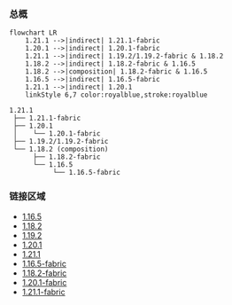 ### 总概

```mermaid
flowchart LR
    1.21.1 -->|indirect| 1.21.1-fabric
    1.20.1 -->|indirect| 1.20.1-fabric
    1.21.1 -->|indirect| 1.19.2/1.19.2-fabric & 1.18.2
    1.18.2 -->|indirect| 1.18.2-fabric & 1.16.5
    1.18.2 -->|composition| 1.18.2-fabric & 1.16.5
    1.16.5 -->|indirect| 1.16.5-fabric
    1.21.1 -->|indirect| 1.20.1
    linkStyle 6,7 color:royalblue,stroke:royalblue
```

```
1.21.1
 ├── 1.21.1-fabric
 ├── 1.20.1
 │    └── 1.20.1-fabric
 ├── 1.19.2/1.19.2-fabric
 └── 1.18.2 (composition)
      ├── 1.18.2-fabric
      └── 1.16.5
           └── 1.16.5-fabric
```

### 链接区域

- [1.16.5](/projects/1.16/assets/macaws-windows/mcwwindows)
- [1.18.2](/projects/1.18/assets/macaws-windows/mcwwindows)
- [1.19.2](/projects/1.19/assets/macaws-windows/mcwwindows)
- [1.20.1](/projects/1.20/assets/macaws-windows/mcwwindows)
- [1.21.1](/projects/1.21/assets/macaws-windows/mcwwindows)
- [1.16.5-fabric](/projects/1.16-fabric/assets/macaws-windows/mcwwindows)
- [1.18.2-fabric](/projects/1.18-fabric/assets/macaws-windows/mcwwindows)
- [1.20.1-fabric](/projects/1.20-fabric/assets/macaws-windows/mcwwindows)
- [1.21.1-fabric](/projects/1.21-fabric/assets/macaws-windows/mcwwindows)